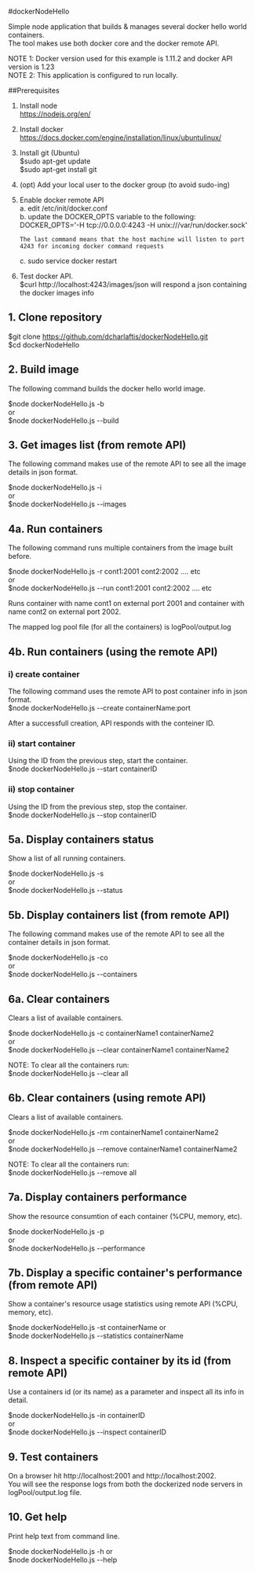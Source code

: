 #dockerNodeHello

Simple node application that builds & manages several docker hello world containers.  
The tool makes use both docker core and the docker remote API.   

NOTE 1: Docker version used for this example is 1.11.2 and docker API version is 1.23  
NOTE 2: This application is configured to run locally.  


##Prerequisites

1. Install node  
    https://nodejs.org/en/  

2. Install docker  
    https://docs.docker.com/engine/installation/linux/ubuntulinux/  

3. Install git (Ubuntu)  
    $sudo apt-get update  
    $sudo apt-get install git  
  
4. (opt) Add your local user to the docker group (to avoid sudo-ing)  

5. Enable docker remote API  
    a. edit /etc/init/docker.conf  
    b. update the DOCKER_OPTS variable to the following:  
       DOCKER_OPTS='-H tcp://0.0.0.0:4243 -H unix:///var/run/docker.sock'  
  
       The last command means that the host machine will listen to port 4243 for incoming docker command requests  
      
    c. sudo service docker restart  

     
 6. Test docker API.  
    $curl http://localhost:4243/images/json will respond a json containing the docker images info  

    
## 1. Clone repository

$git clone https://github.com/dcharlaftis/dockerNodeHello.git  
$cd dockerNodeHello  


## 2. Build image

The following command builds the docker hello world image.  

$node dockerNodeHello.js -b  
or  
$node dockerNodeHello.js --build    


## 3. Get images list (from remote API)

The following command makes use of the remote API to see all the image details in json format.  

$node dockerNodeHello.js -i  
or  
$node dockerNodeHello.js --images   


## 4a. Run containers

The following command runs multiple containers from the image built before.  

$node dockerNodeHello.js -r cont1:2001 cont2:2002 .... etc  
or  
$node dockerNodeHello.js --run cont1:2001 cont2:2002 .... etc  

Runs container with name cont1 on external port 2001 and container with name cont2 on external port 2002.  

The mapped log pool file (for all the containers) is logPool/output.log  


## 4b. Run containers (using the remote API)

### i) create container

The following command uses the remote API to post container info in json format.  
$node dockerNodeHello.js --create containerName:port  

After a successfull creation, API responds with the conteiner ID.   

### ii) start container

Using the ID from the previous step, start the container.  
$node dockerNodeHello.js --start containerID

### ii) stop container

Using the ID from the previous step, stop the container.  
$node dockerNodeHello.js --stop containerID


## 5a. Display containers status

Show a list of all  running containers.  

$node dockerNodeHello.js -s  
or  
$node dockerNodeHello.js --status  


## 5b. Display containers list (from remote API)

The following command makes use of the remote API to see all the container details in json format.  

$node dockerNodeHello.js -co  
or  
$node dockerNodeHello.js --containers   


## 6a. Clear containers

Clears a list of available containers.  

$node dockerNodeHello.js -c containerName1  containerName2   
or  
$node dockerNodeHello.js --clear containerName1  containerName2  

NOTE: To clear all the containers run:   
$node dockerNodeHello.js --clear all  


## 6b. Clear containers (using remote API)

Clears a list of available containers.  

$node dockerNodeHello.js -rm containerName1  containerName2   
or  
$node dockerNodeHello.js --remove containerName1  containerName2  

NOTE: To clear all the containers run:   
$node dockerNodeHello.js --remove all  


## 7a. Display containers performance

Show the resource consumtion of each container (%CPU, memory, etc).  

$node dockerNodeHello.js -p  
or  
$node dockerNodeHello.js --performance  


## 7b. Display a specific container's performance (from remote API)

Show a container's resource usage statistics using remote API (%CPU, memory, etc).  

$node dockerNodeHello.js -st containerName
or  
$node dockerNodeHello.js --statistics  containerName


## 8. Inspect a specific container by its id (from remote API)

Use a containers id (or its name) as a parameter and inspect all its info in detail.  

$node dockerNodeHello.js -in containerID  
or  
$node dockerNodeHello.js --inspect containerID  


## 9. Test containers

On a browser hit http://localhost:2001 and http://localhost:2002.  
You will see the response logs from both the dockerized node servers in logPool/output.log file.    


## 10. Get help

Print help text from command line.  

$node dockerNodeHello.js -h or  
$node dockerNodeHello.js --help  


